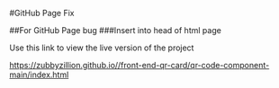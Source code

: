 #GitHub Page Fix

##For GitHub Page bug
###Insert into head of html page

  <!-- <meta http-equiv="refresh" content="0; url=https://zubbyzillion.github.io//front-end-qr-card/qr-code-component-main/index.html"> -->

Use this link to view the live version of the project

https://zubbyzillion.github.io//front-end-qr-card/qr-code-component-main/index.html